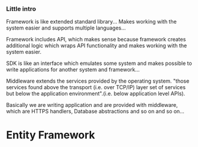 ### Little intro
Framework is like extended standard library... Makes working with the
system easier and supports multiple languages...  

Framework includes API, which makes sense because framework creates
additional logic which wraps API functionality and makes working with 
the system easier.

SDK is like an interface which emulates some system and makes possible
to write applications for another system and framework...

Middleware extends the services provided by the operating system.
"those services found above the transport (i.e. over TCP/IP) layer
set of services but below the application environment".(i.e. below
application level APIs).

Basically we are writing application and are provided with middleware,
which are HTTPS handlers, Database abstractions and so on and so on...

# Entity Framework 

